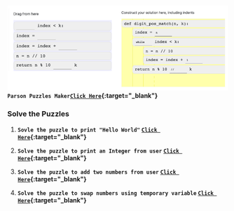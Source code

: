 <img src="1.png"><br>
<b>`Parson Puzzles Maker`[`Click Here`](https://parsons.problemsolving.io/){:target="_blank"}</b>

### Solve the Puzzles

1. <b>`Sovle the puzzle to print "Hello World"` [`Click Here`](https://parsons.problemsolving.io/puzzle/4fdc6f83f1754ed6a4f1ed7b0e3ada0a){:target="_blank"} </b>
   
2. <b>`Solve the puzzle to print an Integer from user` [`Click Here`](https://parsons.problemsolving.io/puzzle/f472db8f155e4ff9b119035769772d92){:target="_blank"}</b>
   
3. <b>`Solve the puzzle to add two numbers from user` [`Click Here`](https://parsons.problemsolving.io/puzzle/2c1013d844fd44bf96c7489ad334da28){:target="_blank"}</b>
   
4. <b>`Solve the puzzle to swap numbers using temporary variable` [`Click Here`](https://parsons.problemsolving.io/puzzle/5c9e1333b22a4aeaa900726a19a56355){:target="_blank"}</b>
